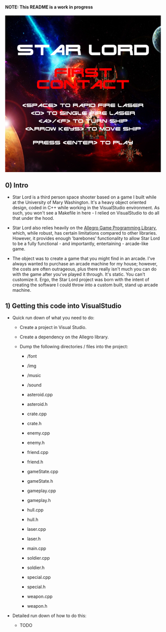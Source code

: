 <head>
	<link rel="stylesheet" type="text/css" href="./util/mdstyle.css">
</head>

<h4>NOTE: This README is a work in progress<h4>

<img src="./img/titleScreen.PNG" title="Title Screen" alt="Star Lord Title Screen" align="middle" />

<h2>0) Intro</h2>

+ Star Lord is a third person space shooter based on a game I built while at the University of Mary Washington. It's a heavy object oriented design, coded in C++ while working in the VisualStudio environment. As such, you won't see a Makefile in here - I relied on VisualStudio to do all that under the hood. 

+ Star Lord also relies heavily on the <a href="liballeg.org">Allegro Game Programming Library</a>, which, while robust, has certain limitations compared to other libraries. However, it provides enough 'barebones' functionality to allow Star Lord to be a fully functional - and importantly, entertaining - arcade-like game.

+ The object was to create a game that you might find in an arcade. I've always wanted to purchase an arcade machine for my house; however, the costs are often outrageous, plus there really isn't much you can do with the game after you've played it through. It's static. You can't customize it. Ergo, the Star Lord project was born with the intent of creating the software I could throw into a custom built, stand up arcade machine. 

<h2>1) Getting this code into VisualStudio</h2>

+ Quick run down of what you need to do:

	+ Create a project in Visual Studio. 

	+ Create a dependency on the Allegro library. 

	+ Dump the following directories / files into the project:

		+ /font
		+ /img
		+ /music
		+ /sound

		+ asteroid.cpp
		+ asteroid.h
		+ crate.cpp
		+ crate.h
		+ enemy.cpp
		+ enemy.h
		+ friend.cpp
		+ friend.h
		+ gameState.cpp
		+ gameState.h
		+ gameplay.cpp
		+ gameplay.h
		+ hull.cpp
		+ hull.h
		+ laser.cpp
		+ laser.h
		+ main.cpp
		+ soldier.cpp
		+ soldier.h
		+ special.cpp
		+ special.h
		+ weapon.cpp
		+ weapon.h

+ Detailed run down of how to do this:

	+ TODO 

